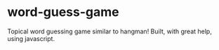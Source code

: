 # word-guess-game

Topical word guessing game similar to hangman! Built, with great help, using javascript.
